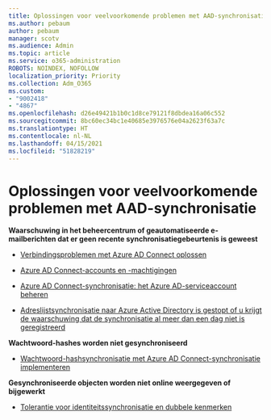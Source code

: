 ```yaml
---
title: Oplossingen voor veelvoorkomende problemen met AAD-synchronisatie
ms.author: pebaum
author: pebaum
manager: scotv
ms.audience: Admin
ms.topic: article
ms.service: o365-administration
ROBOTS: NOINDEX, NOFOLLOW
localization_priority: Priority
ms.collection: Adm_O365
ms.custom:
- "9002418"
- "4867"
ms.openlocfilehash: d26e49421b1b0c1d8ce79121f8dbdea16a06c552
ms.sourcegitcommit: 8bc60ec34bc1e40685e3976576e04a2623f63a7c
ms.translationtype: HT
ms.contentlocale: nl-NL
ms.lasthandoff: 04/15/2021
ms.locfileid: "51828219"
---
```

# <a name="solutions-to-common-aad-synchronization-problems"></a>Oplossingen voor veelvoorkomende problemen met AAD-synchronisatie

**Waarschuwing in het beheercentrum of geautomatiseerde e-mailberichten dat er geen recente synchronisatiegebeurtenis is geweest**

- [Verbindingsproblemen met Azure AD Connect oplossen](https://docs.microsoft.com/azure/active-directory/hybrid/tshoot-connect-connectivity)

- [Azure AD Connect-accounts en -machtigingen](https://go.microsoft.com/fwlink/p/?LinkId=820598)

- [Azure AD Connect-synchronisatie: het Azure AD-serviceaccount beheren](https://docs.microsoft.com/azure/active-directory/hybrid/how-to-connect-azureadaccount)

- [Adreslijstsynchronisatie naar Azure Active Directory is gestopt of u krijgt de waarschuwing dat de synchronisatie al meer dan een dag niet is geregistreerd](https://support.microsoft.com/help/2882421/directory-synchronization-to-azure-active-directory-stops-or-you-re-warned-that-sync-hasn-t-registered-in-more-than-a-day)
 
**Wachtwoord-hashes worden niet gesynchroniseerd**

- [Wachtwoord-hashsynchronisatie met Azure AD Connect-synchronisatie implementeren](https://docs.microsoft.com/azure/active-directory/hybrid/how-to-connect-password-hash-synchronization)

**Gesynchroniseerde objecten worden niet online weergegeven of bijgewerkt**

- [Tolerantie voor identiteitssynchronisatie en dubbele kenmerken](https://docs.microsoft.com/azure/active-directory/hybrid/how-to-connect-syncservice-duplicate-attribute-resiliency)
